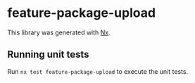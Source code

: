 # feature-package-upload

This library was generated with [Nx](https://nx.dev).

## Running unit tests

Run `nx test feature-package-upload` to execute the unit tests.
